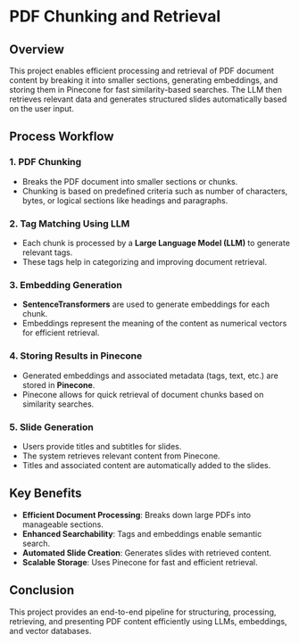 # PDF Chunking and Retrieval

## Overview
This project enables efficient processing and retrieval of PDF document content by breaking it into smaller sections, generating embeddings, and storing them in Pinecone for fast similarity-based searches. The LLM then retrieves relevant data and generates structured slides automatically based on the user input.

## Process Workflow

### 1. **PDF Chunking**
- Breaks the PDF document into smaller sections or chunks.
- Chunking is based on predefined criteria such as number of characters, bytes, or logical sections like headings and paragraphs.

### 2. **Tag Matching Using LLM**
- Each chunk is processed by a **Large Language Model (LLM)** to generate relevant tags.
- These tags help in categorizing and improving document retrieval.

### 3. **Embedding Generation**
- **SentenceTransformers** are used to generate embeddings for each chunk.
- Embeddings represent the meaning of the content as numerical vectors for efficient retrieval.

### 4. **Storing Results in Pinecone**
- Generated embeddings and associated metadata (tags, text, etc.) are stored in **Pinecone**.
- Pinecone allows for quick retrieval of document chunks based on similarity searches.

### 5. **Slide Generation**
- Users provide titles and subtitles for slides.
- The system retrieves relevant content from Pinecone.
- Titles and associated content are automatically added to the slides.

## Key Benefits
- **Efficient Document Processing**: Breaks down large PDFs into manageable sections.
- **Enhanced Searchability**: Tags and embeddings enable semantic search.
- **Automated Slide Creation**: Generates slides with retrieved content.
- **Scalable Storage**: Uses Pinecone for fast and efficient retrieval.

## Conclusion
This project provides an end-to-end pipeline for structuring, processing, retrieving, and presenting PDF content efficiently using LLMs, embeddings, and vector databases.

